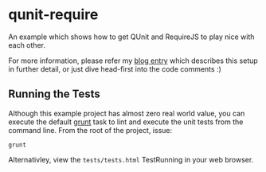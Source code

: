 # qunit-require
An example which shows how to get QUnit and RequireJS to play nice with each other.

For more information, please refer my [blog entry](http://jonnyreeves.co.uk/modular-javascript-unit-testing-with-qunit-and-requirejs.html) which describes this setup in further detail, or just dive head-first into the code comments :)

## Running the Tests
Although this example project has almost zero real world value, you can execute the default [grunt](https://github.com/cowboy/grunt) task to lint and execute the unit tests from the command line.  From the root of the project, issue:

	grunt 

Alternativley, view the `tests/tests.html` TestRunning in your web browser.
